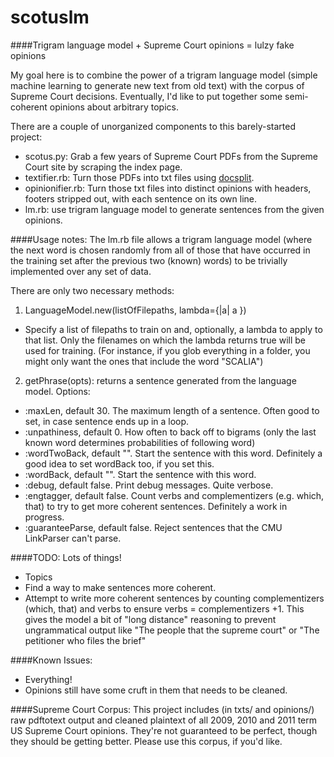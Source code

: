 scotuslm
==========

####Trigram language model + Supreme Court opinions = lulzy fake opinions

My goal here is to combine the power of a trigram language model (simple machine learning to generate new text from old text) with the corpus of Supreme Court decisions. Eventually, I'd like to put together some semi-coherent opinions about arbitrary topics.

There are a couple of unorganized components to this barely-started project:
- scotus.py: Grab a few years of Supreme Court PDFs from the Supreme Court site by scraping the index page.
- textifier.rb: Turn those PDFs into txt files using [docsplit](http://github.com/documentcloud/docsplit).
- opinionifier.rb: Turn those txt files into distinct opinions with headers, footers stripped out, with each sentence on its own line.
- lm.rb: use trigram language model to generate sentences from the given opinions.

####Usage notes:
The lm.rb file allows a trigram language model (where the next word is chosen randomly from all of those that have occurred in the training set after the previous two (known) words) to be trivially implemented over any set of data. 

There are only two necessary methods:

1. LanguageModel.new(listOfFilepaths, lambda={|a| a })

  - Specify a list of filepaths to train on and, optionally, a lambda to apply to that list. Only the filenames on which the lambda returns true will be used for training. (For instance, if you glob everything in a folder, you might only want the ones that include the word "SCALIA")

2. getPhrase(opts): returns a sentence generated from the language model. Options:

  - :maxLen, default 30. The maximum length of a sentence. Often good to set, in case sentence ends up in a loop.
  - :unpathiness, default 0. How often to back off to bigrams (only the last known word determines probabilities of following word)
  - :wordTwoBack, default "". Start the sentence with this word. Definitely a good idea to set wordBack too, if you set this.
  - :wordBack, default "". Start the sentence with this word.
  - :debug, default false. Print debug messages. Quite verbose.
  - :engtagger, default false. Count verbs and complementizers (e.g. which, that) to try to get more coherent sentences. Definitely a work in progress.
  - :guaranteeParse, default false. Reject sentences that the CMU LinkParser can't parse.

####TODO:
Lots of things!
- Topics
- Find a way to make sentences more coherent.
- Attempt to write more coherent sentences by counting complementizers (which, that) and verbs to ensure verbs = complementizers +1. This gives the model a bit of "long distance" reasoning to prevent ungrammatical output like "The people that the supreme court" or "The petitioner who files the brief"

####Known Issues:
- Everything!
- Opinions still have some cruft in them that needs to be cleaned.

####Supreme Court Corpus:
This project includes (in txts/ and opinions/) raw pdftotext output and cleaned plaintext of all 2009, 2010 and 2011 term US Supreme Court opinions. They're not guaranteed to be perfect, though they should be getting better. Please use this corpus, if you'd like.